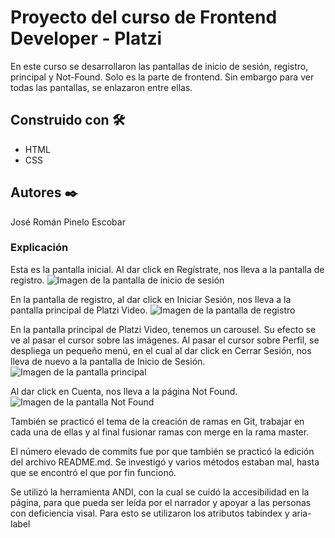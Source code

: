 # Proyecto del curso de Frontend Developer - Platzi

En este curso se desarrollaron las pantallas de inicio de sesión, registro, principal y Not-Found. Solo es la parte de frontend. Sin embargo para ver todas las pantallas, se enlazaron entre ellas.


## Construido con 🛠️

* HTML
* CSS


## Autores ✒️

José Román Pinelo Escobar


### Explicación

Esta es la pantalla inicial. Al dar click en Regístrate, nos lleva a la pantalla de registro.
![Imagen de la pantalla de inicio de sesión](https://user-images.githubusercontent.com/71656431/104998614-26549580-59f1-11eb-8124-2e8dfaf7d1e8.jpg)

En la pantalla de registro, al dar click en Iniciar Sesión, nos lleva a la pantalla principal de Platzi Video.
![Imagen de la pantalla de registro](https://user-images.githubusercontent.com/71656431/104998767-6156c900-59f1-11eb-89b0-0922b9b6890f.jpg)

En la pantalla principal de Platzi Video, tenemos un carousel. Su efecto se ve al pasar el cursor sobre las imágenes. Al pasar el cursor sobre Perfil, se despliega un pequeño menú, en el cual al dar click en Cerrar Sesión, nos lleva de nuevo a la pantalla de Inicio de Sesión.
![Imagen de la pantalla principal](https://user-images.githubusercontent.com/71656431/104998856-86e3d280-59f1-11eb-85d7-68b485d3b05c.jpg)

Al dar click en Cuenta, nos lleva a la página Not Found.
![Imagen de la pantalla Not Found](https://user-images.githubusercontent.com/71656431/104998919-9cf19300-59f1-11eb-98eb-f1926d989a8b.jpg)


También se practicó el tema de la creación de ramas en Git, trabajar en cada una de ellas y al final fusionar ramas con merge en la rama master.

El número elevado de commits fue por que también se practicó la edición del archivo README.md. Se investigó y varios métodos estaban mal, hasta que se encontró el que por fin funcionó.

Se utilizó la herramienta ANDI, con la cual se cuidó la accesibilidad en la página, para que pueda ser leída por el narrador y apoyar a las personas con deficiencia visal. Para esto se utilizaron los atributos tabindex y aria-label